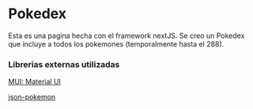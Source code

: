 # Pokedex

Esta es una pagina hecha con el framework nextJS. Se creo un Pokedex que incluye a todos los pokemones (temporalmente hasta el 288).

### Librerias externas utilizadas
[MUI: Material UI](https://mui.com/)

[json-pokemon](https://www.npmjs.com/package/json-pokemon)
